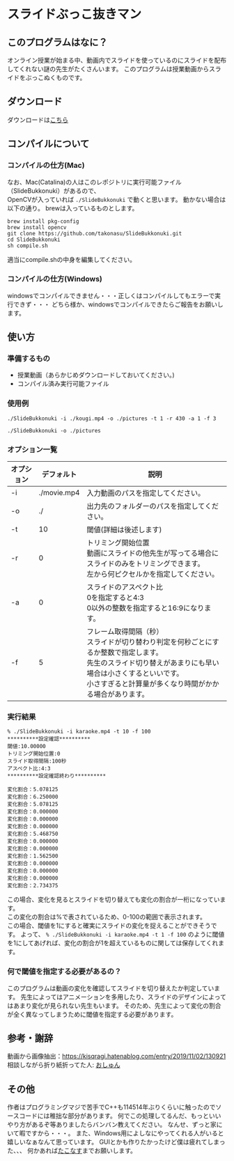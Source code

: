 # スライドぶっこ抜きマン
## このプログラムはなに？
オンライン授業が始まる中、動画内でスライドを使っているのにスライドを配布してくれない謎の先生がたくさんいます。
このプログラムは授業動画からスライドをぶっこぬくものです。
## ダウンロード
ダウンロードは[こちら](https://github.com/takpika/SlideBukkonuki-GUI/releases)
## コンパイルについて
### コンパイルの仕方(Mac)
なお、Mac(Catalina)の人はこのレポジトリに実行可能ファイル（SlideBukkonuki）があるので、  
OpenCVが入っていれば
`./SlideBukkonuki` 
で動くと思います。
動かない場合は以下の通り。
brewは入っているものとします。
```
brew install pkg-config
brew install opencv
git clone https://github.com/takonasu/SlideBukkonuki.git
cd SlideBukkonuki
sh compile.sh
```
適当にcompile.shの中身を編集してください。

### コンパイルの仕方(Windows)
windowsでコンパイルできません・・・正しくはコンパイルしてもエラーで実行できず・・・
どちら様か、windowsでコンパイルできたらご報告をお願いします。

## 使い方
### 準備するもの
- 授業動画（あらかじめダウンロードしておいてください。)
- コンパイル済み実行可能ファイル

### 使用例
`./SlideBukkonuki -i ./kougi.mp4 -o ./pictures -t 1 -r 430 -a 1 -f 3`

`./SlideBukkonuki -o ./pictures`

### オプション一覧
|  オプション  |  デフォルト  |  説明  |
| ---- | ---- | ---- |
|  -i  |  ./movie.mp4  |  入力動画のパスを指定してください。  |
|  -o  |  ./  |  出力先のフォルダーのパスを指定してください。  |
|  -t  |  10  |  閾値(詳細は後述します)  |
|  -r  |  0  |  トリミング開始位置<br>動画にスライドの他先生が写ってる場合にスライドのみをトリミングできます。<br>左から何ピクセルかを指定してください。  |
|  -a  |  0  |  スライドのアスペクト比<br>0を指定すると4:3<br>0以外の整数を指定すると16:9になります。  |
|  -f  |  5  |  フレーム取得間隔（秒）<br>スライドが切り替わり判定を何秒ごとにするか整数で指定します。<br>先生のスライド切り替えがあまりにも早い場合は小さくするといいです。<br>小さすぎると計算量が多くなり時間がかかる場合があります。  |


### 実行結果
```
% ./SlideBukkonuki -i karaoke.mp4 -t 10 -f 100
**********設定確認**********
閾値:10.00000
トリミング開始位置:0
スライド取得間隔:100秒
アスペクト比:4:3
**********設定確認終わり**********

変化割合：5.078125
変化割合：6.250000
変化割合：5.078125
変化割合：0.000000
変化割合：0.000000
変化割合：0.000000
変化割合：5.468750
変化割合：0.000000
変化割合：0.000000
変化割合：1.562500
変化割合：0.000000
変化割合：0.000000
変化割合：0.000000
変化割合：2.734375
```

この場合、変化を見るとスライドを切り替えても変化の割合が一桁になっています。  
この変化の割合は%で表されているため、0-100の範囲で表示されます。  
この場合、閾値を1にすると確実にスライドの変化を捉えることができそうです。
よって、
`% ./SlideBukkonuki -i karaoke.mp4 -t 1 -f 100`
のように閾値を1にしてあげれば、変化の割合が1を超えているものに関しては保存してくれます。


### 何で閾値を指定する必要があるの？
このプログラムは動画の変化を確認してスライドを切り替えたか判定しています。
先生によってはアニメーションを多用したり、スライドのデザインによってはあまり変化が見られない先生もいます。
そのため、先生によって変化の割合が全く異なってしまうために閾値を指定する必要があります。

## 参考・謝辞
動画から画像抽出：https://kisqragi.hatenablog.com/entry/2019/11/02/130921   
相談しながら折り紙折ってた人: [おしゅん](https://twitter.com/uk_osy)

## その他
作者はプログラミングマジで苦手でC++も114514年ぶりくらいに触ったのでソースコードには稚拙な部分があります。
何でこの処理してるんだ、もっといいやり方があるぞ等ありましたらバンバン教えてください。
なんせ、ずっと家にいて暇ですから・・・。
また、Windows用によしなにやってくれる人がいると嬉しいなぁなんて思っています。
GUIとかも作りたかったけど僕は疲れてしまった、、、
何かあれば[たこなす](https://twitter.com/ITF_tako)までお願いします。
